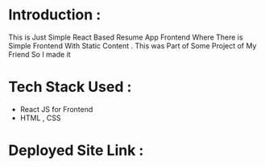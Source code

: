 # Introduction : 
This is Just Simple React Based Resume App Frontend Where There is Simple Frontend With Static Content . This was Part of Some Project of My Friend So I made it 

# Tech Stack Used : 
- React JS for Frontend
- HTML , CSS

# Deployed Site Link : 
